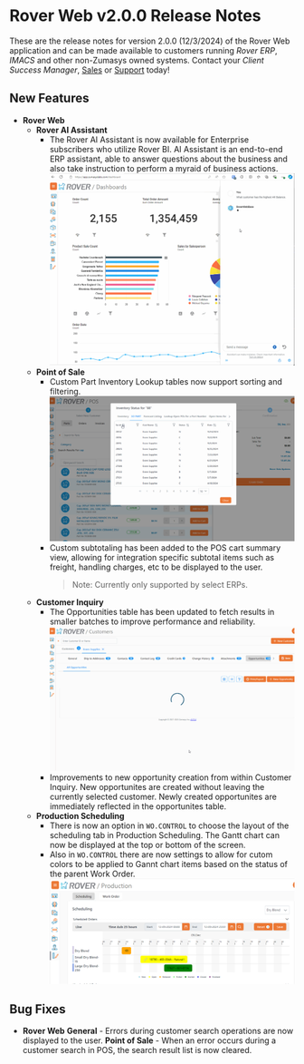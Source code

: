 # Rover Web v2.0.0 Release Notes

<badge text= "Version 2.0.0" vertical="middle" />

<PageHeader />

These are the release notes for version 2.0.0 (12/3/2024) of the Rover Web application and can be made available to customers running _Rover ERP_, _IMACS_ and other non-Zumasys owned systems. Contact your _Client Success Manager_, [Sales](mailto:sales@zumasys.com?subject=Rover%20Web%20v2.0.0) or [Support](mailto:help@zumasys.com?subject=Rover%20Web%20v2.0.0) today!

## New Features

- **Rover Web**
    - **Rover AI Assistant**
        - The Rover AI Assistant is now available for Enterprise subscribers who utilize Rover BI. AI Assistant is an end-to-end ERP assistant, able to answer questions about the business and also take instruction to perform a myraid of business actions.
        ![Rover AI Assistant](./rover-ai.gif)
    - **Point of Sale**
        - Custom Part Inventory Lookup tables now support sorting and filtering.
        ![POS INV Lookup Filters](./pos-inv-lookup-filter.gif)
        - Custom subtotaling has been added to the POS cart summary view, allowing for integration specific subtotal items such as freight, handling charges, etc to be displayed to the user.
          > Note: Currently only supported by select ERPs. 
    - **Customer Inquiry**
        - The Opportunities table has been updated to fetch results in smaller batches to improve performance and reliability.
        ![Opportunities Lazy Load](./opportunities-lazy-load.gif)
        - Improvements to new opportunity creation from within Customer Inquiry.  New opportunites are created without leaving the currently selected customer.  Newly created opportunites are immediately reflected in the opportunites table.
    - **Production Scheduling**
        - There is now an option in `WO.CONTROL` to choose the layout of the scheduling tab in Production Scheduling.  The Gantt chart can now be displayed at the top or bottom of the screen.
        - Also in `WO.CONTROL` there are now settings to allow for cutom colors to be applied to Gannt chart items based on the status of the parent Work Order.
        ![Gantt Chart Colors](./chart-status-colors.png)


## Bug Fixes

- **Rover Web**
    **General**
        - Errors during customer search operations are now displayed to the user. 
    **Point of Sale**
        - When an error occurs during a customer search in POS, the search result list is now cleared.

